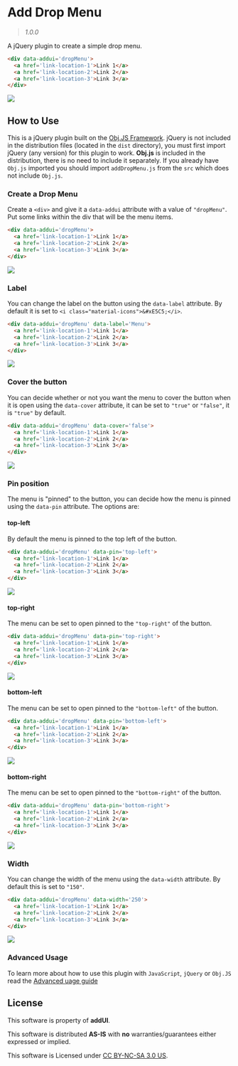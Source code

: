 # Add Drop Menu

> *1.0.0*

A jQuery plugin to create a simple drop menu.

```HTML
<div data-addui='dropMenu'>
  <a href='link-location-1'>Link 1</a>
  <a href='link-location-2'>Link 2</a>
  <a href='link-location-3'>Link 3</a>
</div>
```

![](res/icon.png)

## How to Use
This is a jQuery plugin built on the [Obj.JS Framework](https://github.com/addui/ObjJS). jQuery is not included in the distribution files (located in the `dist` directory), you must first import jQuery (any version) for this plugin to work.
**Obj.js** is included in the distribution, there is no need to include it separately. If you already have `Obj.js` imported you should import `addDropMenu.js` from the `src` which does not include `Obj.js`.

### Create a Drop Menu
Create a `<div>` and give it a `data-addui` attribute with a value of `"dropMenu"`. Put some links within the div that will be the menu items.

```HTML
<div data-addui='dropMenu'>
  <a href='link-location-1'>Link 1</a>
  <a href='link-location-2'>Link 2</a>
  <a href='link-location-3'>Link 3</a>
</div>
```

![](res/top-left.gif)

### Label
You can change the label on the button using the `data-label` attribute.
By default it is set to `<i class="material-icons">&#xE5C5;</i>`.

```HTML
<div data-addui='dropMenu' data-label='Menu'>
  <a href='link-location-1'>Link 1</a>
  <a href='link-location-2'>Link 2</a>
  <a href='link-location-3'>Link 3</a>
</div>
```
![](res/label.gif)

### Cover the button
You can decide whether or not you want the menu to cover the button when it is open using the `data-cover` attribute, it can be set to `"true"` or `"false"`, it is `"true"` by default.

```HTML
<div data-addui='dropMenu' data-cover='false'>
  <a href='link-location-1'>Link 1</a>
  <a href='link-location-2'>Link 2</a>
  <a href='link-location-3'>Link 3</a>
</div>
```

![](res/cover-false.gif)

### Pin position
The menu is "pinned" to the button, you can decide how the menu is pinned using the `data-pin` attribute. The options are:

#### top-left
By default the menu is pinned to the top left of the button.
```HTML
<div data-addui='dropMenu' data-pin='top-left'>
  <a href='link-location-1'>Link 1</a>
  <a href='link-location-2'>Link 2</a>
  <a href='link-location-3'>Link 3</a>
</div>
```
![](res/top-left.gif)

#### top-right
The menu can be set to open pinned to the `"top-right"` of the button.
```HTML
<div data-addui='dropMenu' data-pin='top-right'>
  <a href='link-location-1'>Link 1</a>
  <a href='link-location-2'>Link 2</a>
  <a href='link-location-3'>Link 3</a>
</div>
```
![](res/top-right.gif)


#### bottom-left
The menu can be set to open pinned to the `"bottom-left"` of the button.
```HTML
<div data-addui='dropMenu' data-pin='bottom-left'>
  <a href='link-location-1'>Link 1</a>
  <a href='link-location-2'>Link 2</a>
  <a href='link-location-3'>Link 3</a>
</div>
```
![](res/bottom-left.gif)

#### bottom-right
The menu can be set to open pinned to the `"bottom-right"` of the button.
```HTML
<div data-addui='dropMenu' data-pin='bottom-right'>
  <a href='link-location-1'>Link 1</a>
  <a href='link-location-2'>Link 2</a>
  <a href='link-location-3'>Link 3</a>
</div>
```
![](res/bottom-right.gif)

### Width
You can change the width of the menu using the `data-width` attribute.
By default this is set to `"150"`.
```HTML
<div data-addui='dropMenu' data-width='250'>
  <a href='link-location-1'>Link 1</a>
  <a href='link-location-2'>Link 2</a>
  <a href='link-location-3'>Link 3</a>
</div>
```
![](res/width.gif)

### Advanced Usage
To learn more about how to use this plugin with `JavaScript`, `jQuery` or `Obj.JS` read the [Advanced uage guide](ADVANCED.md)

## License
This software is property of **addUI**.

This software is distributed **AS-IS** with **no** warranties/guarantees either expressed or implied.

This software is Licensed under [CC BY-NC-SA 3.0 US](https://creativecommons.org/licenses/by-nc-sa/3.0/us/). 